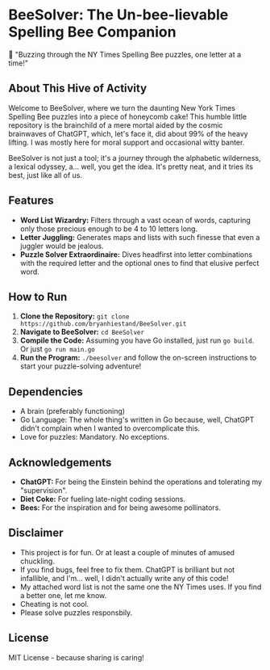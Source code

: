 # BeeSolver: The Un-bee-lievable Spelling Bee Companion

🐝 "Buzzing through the NY Times Spelling Bee puzzles, one letter at a time!"

## About This Hive of Activity

Welcome to BeeSolver, where we turn the daunting New York Times Spelling Bee puzzles into a piece of honeycomb cake! This humble little repository is the brainchild of a mere mortal aided by the cosmic brainwaves of ChatGPT, which, let's face it, did about 99% of the heavy lifting. I was mostly here for moral support and occasional witty banter.

BeeSolver is not just a tool; it's a journey through the alphabetic wilderness, a lexical odyssey, a... well, you get the idea. It's pretty neat, and it tries its best, just like all of us.

## Features

- **Word List Wizardry:** Filters through a vast ocean of words, capturing only those precious enough to be 4 to 10 letters long.
- **Letter Juggling:** Generates maps and lists with such finesse that even a juggler would be jealous.
- **Puzzle Solver Extraordinaire:** Dives headfirst into letter combinations with the required letter and the optional ones to find that elusive perfect word.

## How to Run

1. **Clone the Repository:** `git clone https://github.com/bryanhiestand/BeeSolver.git`
2. **Navigate to BeeSolver:** `cd BeeSolver`
3. **Compile the Code:** Assuming you have Go installed, just run `go build`. Or just `go run main.go`
4. **Run the Program:** `./beesolver` and follow the on-screen instructions to start your puzzle-solving adventure!

## Dependencies

- A brain (preferably functioning)
- Go Language: The whole thing's written in Go because, well, ChatGPT didn't complain when I wanted to overcomplicate this.
- Love for puzzles: Mandatory. No exceptions.

## Acknowledgements

- **ChatGPT:** For being the Einstein behind the operations and tolerating my "supervision".
- **Diet Coke:** For fueling late-night coding sessions.
- **Bees:** For the inspiration and for being awesome pollinators.

## Disclaimer

- This project is for fun. Or at least a couple of minutes of amused chuckling.
- If you find bugs, feel free to fix them. ChatGPT is brilliant but not infallible, and I'm... well, I didn't actually write any of this code!
- My attached word list is not the same one the NY Times uses. If you find a better one, let me know.
- Cheating is not cool.
- Please solve puzzles responsbily.

## License

MIT License - because sharing is caring!
